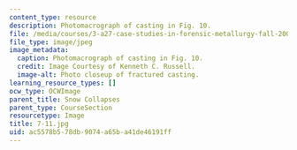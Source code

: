 ```yaml
---
content_type: resource
description: Photomacrograph of casting in Fig. 10.
file: /media/courses/3-a27-case-studies-in-forensic-metallurgy-fall-2007/ac5578b578db9074a65ba41de46191ff_7-11.jpg
file_type: image/jpeg
image_metadata:
  caption: Photomacrograph of casting in Fig. 10.
  credit: Image Courtesy of Kenneth C. Russell.
  image-alt: Photo closeup of fractured casting.
learning_resource_types: []
ocw_type: OCWImage
parent_title: Snow Collapses
parent_type: CourseSection
resourcetype: Image
title: 7-11.jpg
uid: ac5578b5-78db-9074-a65b-a41de46191ff
---
```

